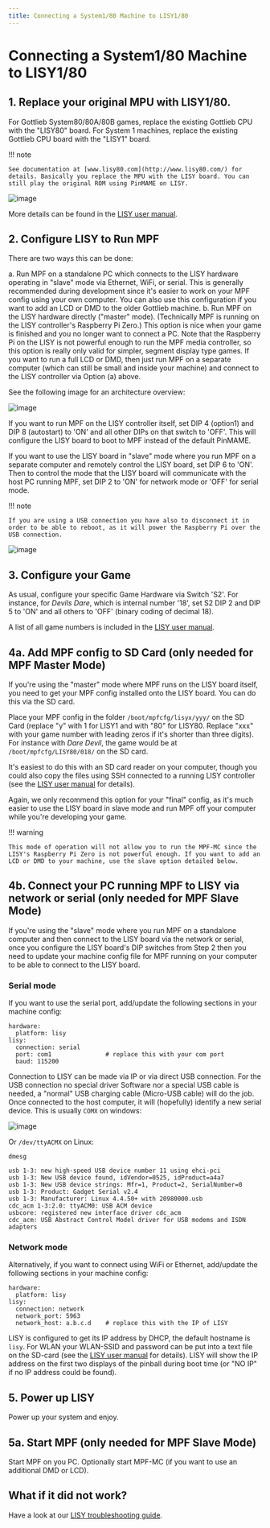 ```yaml
---
title: Connecting a System1/80 Machine to LISY1/80
---
```


# Connecting a System1/80 Machine to LISY1/80


## 1. Replace your original MPU with LISY1/80.

For Gottlieb System80/80A/80B games, replace the existing Gottlieb CPU
with the "LISY80" board. For System 1 machines, replace the existing
Gottlieb CPU board with the "LISY1" board.

!!! note

    See documentation at [www.lisy80.com](http://www.lisy80.com/) for
    details. Basically you replace the MPU with the LISY board. You can
    still play the original ROM using PinMAME on LISY.

![image](/docs/hardware/images/lisy80_board.jpg)

More details can be found in the [LISY user
manual](http://www.lisy80.com/english/documentation-lisy/).

## 2. Configure LISY to Run MPF

There are two ways this can be done:

a.  Run MPF on a standalone PC which connects to the LISY hardware
    operating in "slave" mode via Ethernet, WiFi, or serial. This is
    generally recommended during development since it's easier to work
    on your MPF config using your own computer. You can also use this
    configuration if you want to add an LCD or DMD to the older Gottlieb
    machine.
b.  Run MPF on the LISY hardware directly ("master" mode).
    (Technically MPF is running on the LISY controller's Raspberry Pi
    Zero.) This option is nice when your game is finished and you no
    longer want to connect a PC. Note that the Raspberry Pi on the LISY
    is not powerful enough to run the MPF media controller, so this
    option is really only valid for simpler, segment display type games.
    If you want to run a full LCD or DMD, then just run MPF on a
    separate computer (which can still be small and inside your machine)
    and connect to the LISY controller via Option (a) above.

See the following image for an architecture overview:

![image](/docs/hardware/images/lisy_mpf_overview.jpg)

If you want to run MPF on the LISY controller itself, set DIP 4
(option1) and DIP 8 (autostart) to 'ON' and all other DIPs on that
switch to 'OFF'. This will configure the LISY board to boot to MPF
instead of the default PinMAME.

If you want to use the LISY board in "slave" mode where you run MPF on
a separate computer and remotely control the LISY board, set DIP 6 to
'ON'. Then to control the mode that the LISY board will communicate
with the host PC running MPF, set DIP 2 to 'ON' for network mode or
'OFF' for serial mode.

!!! note

    If you are using a USB connection you have also to disconnect it in
    order to be able to reboot, as it will power the Raspberry Pi over the
    USB connection.

![image](/docs/hardware/images/LISY_modes.png)

## 3. Configure your Game

As usual, configure your specific Game Hardware via Switch 'S2'. For
instance, for *Devils Dare*, which is internal number '18', set S2 DIP
2 and DIP 5 to 'ON' and all others to 'OFF' (binary coding of
decimal 18).

A list of all game numbers is included in the [LISY user
manual](http://www.lisy80.com/english/documentation-lisy/).

## 4a. Add MPF config to SD Card (only needed for MPF Master Mode)

If you're using the "master" mode where MPF runs on the LISY board
itself, you need to get your MPF config installed onto the LISY board.
You can do this via the SD card.

Place your MPF config in the folder `/boot/mpfcfg/lisyx/yyy/` on the SD
Card (replace "y" with 1 for LISY1 and with "80" for LISY80. Replace
"xxx" with your game number with leading zeros if it's shorter than
three digits). For instance with *Dare Devil*, the game would be at
`/boot/mpfcfg/LISY80/018/` on the SD card.

It's easiest to do this with an SD card reader on your computer, though
you could also copy the files using SSH connected to a running LISY
controller (see the [LISY user
manual](http://www.lisy80.com/english/documentation-lisy/) for details).

Again, we only recommend this option for your "final" config, as it's
much easier to use the LISY board in slave mode and run MPF off your
computer while you're developing your game.

!!! warning

    This mode of operation will not allow you to run the MPF-MC since the
    LISY's Raspberry Pi Zero is not powerful enough. If you want to add an
    LCD or DMD to your machine, use the slave option detailed below.

## 4b. Connect your PC running MPF to LISY via network or serial (only needed for MPF Slave Mode)

If you're using the "slave" mode where you run MPF on a standalone
computer and then connect to the LISY board via the network or serial,
once you configure the LISY board's DIP switches from Step 2 then you
need to update your machine config file for MPF running on your computer
to be able to connect to the LISY board.

### Serial mode

If you want to use the serial port, add/update the following sections in
your machine config:

``` mpf-config
hardware:
  platform: lisy
lisy:
  connection: serial
  port: com1               # replace this with your com port
  baud: 115200
```

Connection to LISY can be made via IP or via direct USB connection. For
the USB connection no special driver Software nor a special USB cable is
needed, a "normal" USB charging cable (Micro-USB cable) will do the
job. Once connected to the host computer, it will (hopefully) identify a
new serial device. This is usually `COMX` on windows:

![image](/docs/hardware/images/lisy_windows_com_port.png)

Or `/dev/ttyACMX` on Linux:

``` console
dmesg

usb 1-3: new high-speed USB device number 11 using ehci-pci
usb 1-3: New USB device found, idVendor=0525, idProduct=a4a7
usb 1-3: New USB device strings: Mfr=1, Product=2, SerialNumber=0
usb 1-3: Product: Gadget Serial v2.4
usb 1-3: Manufacturer: Linux 4.4.50+ with 20980000.usb
cdc_acm 1-3:2.0: ttyACM0: USB ACM device
usbcore: registered new interface driver cdc_acm
cdc_acm: USB Abstract Control Model driver for USB modems and ISDN adapters
```

### Network mode

Alternatively, if you want to connect using WiFi or Ethernet, add/update
the following sections in your machine config:

``` mpf-config
hardware:
  platform: lisy
lisy:
  connection: network
  network_port: 5963
  network_host: a.b.c.d    # replace this with the IP of LISY
```

LISY is configured to get its IP address by DHCP, the default hostname
is `lisy`. For WLAN your WLAN-SSID and password can be put into a text
file on the SD-card (see the [LISY user
manual](http://www.lisy80.com/english/documentation-lisy/) for details).
LISY will show the IP address on the first two displays of the pinball
during boot time (or "NO IP" if no IP address could be found).

## 5. Power up LISY

Power up your system and enjoy.

## 5a. Start MPF (only needed for MPF Slave Mode)

Start MPF on you PC. Optionally start MPF-MC (if you want to use an
additional DMD or LCD).

## What if it did not work?

Have a look at our
[LISY troubleshooting guide](../../troubleshooting/index.md).
